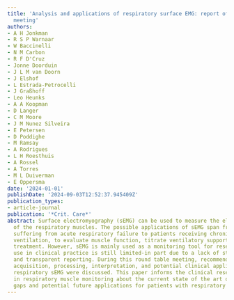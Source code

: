 ```yaml
---
title: 'Analysis and applications of respiratory surface EMG: report of a round table
  meeting'
authors:
- A H Jonkman
- R S P Warnaar
- W Baccinelli
- N M Carbon
- R F D'Cruz
- Jonne Doorduin
- J L M van Doorn
- J Elshof
- L Estrada-Petrocelli
- J Graßhoff
- Leo Heunks
- A A Koopman
- D Langer
- C M Moore
- J M Nunez Silveira
- E Petersen
- D Poddighe
- M Ramsay
- A Rodrigues
- L H Roesthuis
- A Rossel
- A Torres
- M L Duiverman
- E Oppersma
date: '2024-01-01'
publishDate: '2024-09-03T12:52:37.945409Z'
publication_types:
- article-journal
publication: '*Crit. Care*'
abstract: Surface electromyography (sEMG) can be used to measure the electrical activity
  of the respiratory muscles. The possible applications of sEMG span from patients
  suffering from acute respiratory failure to patients receiving chronic home mechanical
  ventilation, to evaluate muscle function, titrate ventilatory support and guide
  treatment. However, sEMG is mainly used as a monitoring tool for research and its
  use in clinical practice is still limited-in part due to a lack of standardization
  and transparent reporting. During this round table meeting, recommendations on data
  acquisition, processing, interpretation, and potential clinical applications of
  respiratory sEMG were discussed. This paper informs the clinical researcher interested
  in respiratory muscle monitoring about the current state of the art on sEMG, knowledge
  gaps and potential future applications for patients with respiratory failure.
---
```

